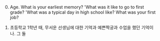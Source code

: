 0. Age. What is your earliest memory? 'What was it like to go to first grade? 'What was a typical day in high school like? What was your first job?

1. 초등학교 1학년 때, 무서운 선생님에 대한 기억과 예쁜짝궁과 수업을 했던 기억이 나. 그 둘
